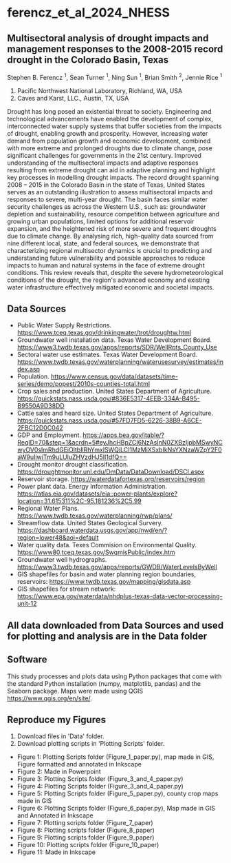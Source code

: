 # ferencz_et_al_2024_NHESS

## Multisectoral analysis of drought impacts and management responses to the 2008-2015 record drought in the Colorado Basin, Texas
Stephen B. Ferencz <sup>1</sup>, Sean Turner <sup>1</sup>, Ning Sun <sup>1</sup>, Brian Smith <sup>2</sup>, Jennie Rice <sup>1</sup> 
1. Pacific Northwest National Laboratory, Richland, WA, USA
2. Caves and Karst, LLC., Austin, TX, USA

Drought has long posed an existential threat to society. Engineering and technological advancements have enabled the development of complex, interconnected water supply systems that buffer societies from the impacts of drought, enabling growth and prosperity. However, increasing water demand from population growth and economic development, combined with more extreme and prolonged droughts due to climate change, pose significant challenges for governments in the 21st century. Improved understanding of the multisectoral impacts and adaptive responses resulting from extreme drought can aid in adaptive planning and highlight key processes in modelling drought impacts. The record drought spanning 2008 – 2015 in the Colorado Basin in the state of Texas, United States serves as an outstanding illustration to assess multisectoral impacts and responses to severe, multi-year drought. The basin faces similar water security challenges as across the Western U.S., such as: groundwater depletion and sustainability, resource competition between agriculture and growing urban populations, limited options for additional reservoir expansion, and the heightened risk of more severe and frequent droughts due to climate change. By analysing rich, high-quality data sourced from nine different local, state, and federal sources, we demonstrate that characterizing regional multisector dynamics is crucial to predicting and understanding future vulnerability and possible approaches to reduce impacts to human and natural systems in the face of extreme drought conditions. This review reveals that, despite the severe hydrometeorological conditions of the drought, the region's advanced economy and existing water infrastructure effectively mitigated economic and societal impacts. 

## Data Sources 
- Public Water Supply Restrictions. https://www.tceq.texas.gov/drinkingwater/trot/droughtw.html
- Groundwater well installation data. Texas Water Development Board. https://www3.twdb.texas.gov/apps/reports/SDR/WellRpts_County_Use
- Sectoral water use estimates. Texas Water Development Board. https://www.twdb.texas.gov/waterplanning/waterusesurvey/estimates/index.asp
- Population. https://www.census.gov/data/datasets/time-series/demo/popest/2010s-counties-total.html
- Crop sales and production. United States Department of Agriculture. https://quickstats.nass.usda.gov/#836E5317-4EEB-334A-B495-B9550A9D38DD
- Cattle sales and heard size. United States Department of Agriculture. https://quickstats.nass.usda.gov/#57FD7FD5-6226-38B9-A6CE-2FBC12D0C042
- GDP and Employment. https://apps.bea.gov/itable/?ReqID=70&step=1&acrdn=5#eyJhcHBpZCI6NzAsInN0ZXBzIjpbMSwyNCwyOV0sImRhdGEiOltbIlRhYmxlSWQiLCI1MzMiXSxbIkNsYXNzaWZpY2F0aW9uIiwiTm9uLUluZHVzdHJ5Il1dfQ==
- Drought monitor drought classification. https://droughtmonitor.unl.edu/DmData/DataDownload/DSCI.aspx
- Reservoir storage. https://waterdatafortexas.org/reservoirs/region
- Power plant data. Energy Information Administration. https://atlas.eia.gov/datasets/eia::power-plants/explore?location=31.615311%2C-95.181236%2C5.99
- Regional Water Plans. https://www.twdb.texas.gov/waterplanning/rwp/plans/
- Streamflow data. United States Geological Survery. https://dashboard.waterdata.usgs.gov/app/nwd/en/?region=lower48&aoi=default
- Water quality data. Texes Commision on Environmental Quality. https://www80.tceq.texas.gov/SwqmisPublic/index.htm
- Groundwater well hydrographs. https://www3.twdb.texas.gov/apps/reports/GWDB/WaterLevelsByWell
- GIS shapefiles for basin and water planning region boundaries, reservoirs: https://www.twdb.texas.gov/mapping/gisdata.asp
- GIS shapefiles for stream network: https://www.epa.gov/waterdata/nhdplus-texas-data-vector-processing-unit-12

## All data downloaded from Data Sources and used for plotting and analysis are in the Data folder

## Software 
This study processes and plots data using Python packages that come with the standard Python installation (numpy, matplotlib, pandas) and the Seaborn package. 
Maps were made using QGIS https://www.qgis.org/en/site/. 

## Reproduce my Figures 
1. Download files in 'Data' folder.
2. Download plotting scripts in 'Plotting Scripts' folder. 

- Figure 1: Plotting Scripts folder (Figure_1_paper.py), map made in GIS, Figure formatted and annotated in Inkscape
- Figure 2: Made in Powerpoint
- Figure 3: Plotting Scripts folder (Figure_3_and_4_paper.py)
- Figure 4: Plotting Scripts folder (Figure_3_and_4_paper.py)
- Figure 5: Plotting Scripts folder (Figure_5_paper.py), county crop maps made in GIS 
- Figure 6: Plotting Scripts folder (Figure_6_paper.py), Map made in GIS and Annotated in Inkscape
- Figure 7: Plotting scripts folder (Figure_7_paper)
- Figure 8: Plotting scripts folder (Figure_8_paper)
- Figure 9: Plotting scripts folder (Figure_9_paper)
- Figure 10: Plotting scripts folder (Figure_10_paper)
- Figure 11: Made in Inkscape




